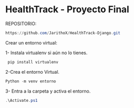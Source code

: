 # HealthTrack - Proyecto Final

REPOSITORIO:
```powershell
https://github.com/JarithoX/HealthTrack-Django.git
```

Crear un entorno virtual:

1- Instala virtualenv si aún no lo tienes.

```powershell
 pip install virtualenv
```

2-Crea el entorno Virtual.

```powershell
Python -m venv entorno 
```
 
3- Entra a la carpeta y activa el entorno.

```powershell
.\Activate.ps1
```
 




